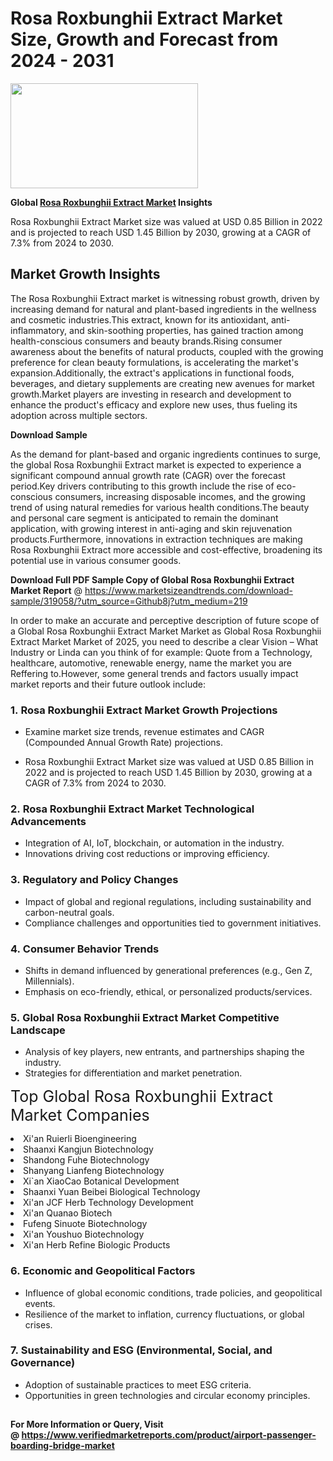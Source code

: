 <H1>Rosa Roxbunghii Extract Market Size, Growth and Forecast from 2024 - 2031</H1><img class="aligncenter size-medium wp-image-584254" src="https://thirdeyenews.in/wp-content/uploads/2024/09/Global-Market-Research-300x168.jpeg" alt="" width="300" height="168" /><p><strong>Global&nbsp;<a href="https://www.marketsizeandtrends.com/download-sample/319058/?utm_source=Github8j?utm_medium=219">Rosa Roxbunghii Extract Market</a> Insights</strong></p><p>Rosa Roxbunghii Extract Market size was valued at USD 0.85 Billion in 2022 and is projected to reach USD 1.45 Billion by 2030, growing at a CAGR of 7.3% from 2024 to 2030.</p><p><h2>Market Growth Insights</h2> <p>The Rosa Roxbunghii Extract market is witnessing robust growth, driven by increasing demand for natural and plant-based ingredients in the wellness and cosmetic industries.This extract, known for its antioxidant, anti-inflammatory, and skin-soothing properties, has gained traction among health-conscious consumers and beauty brands.Rising consumer awareness about the benefits of natural products, coupled with the growing preference for clean beauty formulations, is accelerating the market's expansion.Additionally, the extract's applications in functional foods, beverages, and dietary supplements are creating new avenues for market growth.Market players are investing in research and development to enhance the product's efficacy and explore new uses, thus fueling its adoption across multiple sectors.</p> <p><strong>Download Sample</strong></p> <p>As the demand for plant-based and organic ingredients continues to surge, the global Rosa Roxbunghii Extract market is expected to experience a significant compound annual growth rate (CAGR) over the forecast period.Key drivers contributing to this growth include the rise of eco-conscious consumers, increasing disposable incomes, and the growing trend of using natural remedies for various health conditions.The beauty and personal care segment is anticipated to remain the dominant application, with growing interest in anti-aging and skin rejuvenation products.Furthermore, innovations in extraction techniques are making Rosa Roxbunghii Extract more accessible and cost-effective, broadening its potential use in various consumer goods.</p> <p><span class=""><strong>Download Full PDF Sample Copy of Global Rosa Roxbunghii Extract Market Report</strong> @ <a href="https://www.marketsizeandtrends.com/download-sample/319058/?utm_source=Github8j?utm_medium=219" target="_blank">https://www.marketsizeandtrends.com/download-sample/319058/?utm_source=Github8j?utm_medium=219</a></span></p><p>In order to make an accurate and perceptive description of future scope of a Global&nbsp;Rosa Roxbunghii Extract Market Market as Global&nbsp;Rosa Roxbunghii Extract Market Market of 2025, you need to describe a clear Vision &ndash; What Industry or Linda can you think of for example: Quote from a Technology, healthcare, automotive, renewable energy, name the market you are Reffering to.However, some general trends and factors usually impact market reports and their future outlook include:</p><h3>1.&nbsp;<strong>Rosa Roxbunghii Extract Market Growth Projections</strong></h3><ul><li>Examine market size trends, revenue estimates and CAGR (Compounded Annual Growth Rate) projections.</li><li><p>Rosa Roxbunghii Extract Market size was valued at USD 0.85 Billion in 2022 and is projected to reach USD 1.45 Billion by 2030, growing at a CAGR of 7.3% from 2024 to 2030.</p></li></ul><h3>2.&nbsp;<strong>Rosa Roxbunghii Extract Market Technological Advancements</strong></h3><ul><li>Integration of AI, IoT, blockchain, or automation in the industry.</li><li>Innovations driving cost reductions or improving efficiency.</li></ul><h3>3.&nbsp;<strong>Regulatory and Policy Changes</strong></h3><ul><li>Impact of global and regional regulations, including sustainability and carbon-neutral goals.</li><li>Compliance challenges and opportunities tied to government initiatives.</li></ul><h3>4.&nbsp;<strong>Consumer Behavior Trends</strong></h3><ul><li>Shifts in demand influenced by generational preferences (e.g., Gen Z, Millennials).</li><li>Emphasis on eco-friendly, ethical, or personalized products/services.</li></ul><h3>5.&nbsp;<strong>Global Rosa Roxbunghii Extract Market Competitive Landscape</strong></h3><ul><li>Analysis of key players, new entrants, and partnerships shaping the industry.</li><li>Strategies for differentiation and market penetration.</li></ul><p data-pm-slice="1 1 []"><span style="color: inherit; font-family: inherit; font-size: 25px;">Top Global Rosa Roxbunghii Extract Market Companies</span></p><div class="" data-test-id=""><p><li>Xi'an Ruierli Bioengineering</li><li> Shaanxi Kangjun Biotechnology</li><li> Shandong Fuhe Biotechnology</li><li> Shanyang Lianfeng Biotechnology</li><li> Xi`an XiaoCao Botanical Development</li><li> Shaanxi Yuan Beibei Biological Technology</li><li> Xi'an JCF Herb Technology Development</li><li> Xi'an Quanao Biotech</li><li> Fufeng Sinuote Biotechnology</li><li> Xi'an Youshuo Biotechnology</li><li> Xi'an Herb Refine Biologic Products</li></p></div><h3>6.&nbsp;<strong>Economic and Geopolitical Factors</strong></h3><ul><li>Influence of global economic conditions, trade policies, and geopolitical events.</li><li>Resilience of the market to inflation, currency fluctuations, or global crises.</li></ul><h3>7.&nbsp;<strong>Sustainability and ESG (Environmental, Social, and Governance)</strong></h3><ul><li>Adoption of sustainable practices to meet ESG criteria.</li><li>Opportunities in green technologies and circular economy principles.</li></ul><h2><strong style="font-size: 14px;">For More Information or Query, Visit @&nbsp;</strong><a style="background-color: #ffffff; font-size: 14px;" href="https://www.marketsizeandtrends.com/report/rosa-roxbunghii-extract-market/" target="_blank">https://www.verifiedmarketreports.com/product/airport-passenger-boarding-bridge-market</a></h2>